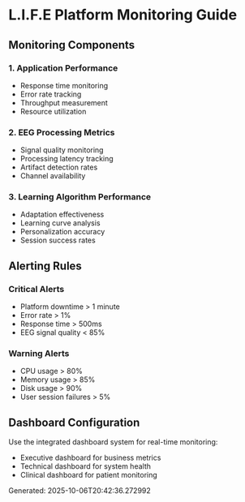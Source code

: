 # L.I.F.E Platform Monitoring Guide

## Monitoring Components

### 1. Application Performance
- Response time monitoring
- Error rate tracking
- Throughput measurement
- Resource utilization

### 2. EEG Processing Metrics
- Signal quality monitoring
- Processing latency tracking
- Artifact detection rates
- Channel availability

### 3. Learning Algorithm Performance
- Adaptation effectiveness
- Learning curve analysis
- Personalization accuracy
- Session success rates

## Alerting Rules

### Critical Alerts
- Platform downtime > 1 minute
- Error rate > 1%
- Response time > 500ms
- EEG signal quality < 85%

### Warning Alerts
- CPU usage > 80%
- Memory usage > 85%
- Disk usage > 90%
- User session failures > 5%

## Dashboard Configuration
Use the integrated dashboard system for real-time monitoring:
- Executive dashboard for business metrics
- Technical dashboard for system health
- Clinical dashboard for patient monitoring

Generated: 2025-10-06T20:42:36.272992
